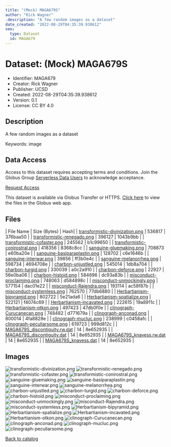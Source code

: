 ```yaml
---
title: "(Mock) MAGA679S"
author: "Rick Wagner"
.description: "A few random images as a dataset"
date_created: "2022-08-29T04:35:39.938612"
seo:
  type: Dataset
  id: MAGA679
---
```

# Dataset: (Mock) MAGA679S
- Identifier: MAGA679
- Creator: Rick Wagner
- Publisher: UCSD
- Created: 2022-08-29T04:35:39.938612
- Version: 0.1
- License: CC BY 4.0


## Description
A few random images as a dataset

Keywords: image


## Data Access
Access to this dataset requires accepting terms and conditions. Join the Globus Group [Serverless Data Users](https://app.globus.org/groups/260da91f-3496-11ed-b941-972795fc9504) to acknowledge acceptance.

[Request Access](https://app.globus.org/groups/260da91f-3496-11ed-b941-972795fc9504/join)

This dataset is available via Globus Transfer or HTTPS.
[Click here](https://app.globus.org/file-manager?origin_id=6528bad5-bc02-497d-8a4f-a38547d0e72a&origin_path=/serverless/allusers/MAGA679/) to view the files in the Globus web app.


## Files

| File Name | Size (Bytes) | Hash|
| [transformistic-divinization.png](https://g-b0978f.0ed28.75bc.data.globus.org/serverless/allusers/MAGA679/transformistic-divinization.png) | 536817 | 376baa50 |
| [transformistic-renegado.png](https://g-b0978f.0ed28.75bc.data.globus.org/serverless/allusers/MAGA679/transformistic-renegado.png) | 396127 | 1043b9bb |
| [transformistic-cofaster.png](https://g-b0978f.0ed28.75bc.data.globus.org/serverless/allusers/MAGA679/transformistic-cofaster.png) | 245562 | b1c99650 |
| [transformistic-conirostral.png](https://g-b0978f.0ed28.75bc.data.globus.org/serverless/allusers/MAGA679/transformistic-conirostral.png) | 418356 | 8368c8cc |
| [sanguine-gluemaking.png](https://g-b0978f.0ed28.75bc.data.globus.org/serverless/allusers/MAGA679/sanguine-gluemaking.png) | 708873 | e60ba20e |
| [sanguine-basiparaplastin.png](https://g-b0978f.0ed28.75bc.data.globus.org/serverless/allusers/MAGA679/sanguine-basiparaplastin.png) | 128702 | c6e1646b |
| [sanguine-interwar.png](https://g-b0978f.0ed28.75bc.data.globus.org/serverless/allusers/MAGA679/sanguine-interwar.png) | 39856 | ff3b0e4c |
| [sanguine-melanorrhea.png](https://g-b0978f.0ed28.75bc.data.globus.org/serverless/allusers/MAGA679/sanguine-melanorrhea.png) | 598734 | 4694708e |
| [charbon-unjustled.png](https://g-b0978f.0ed28.75bc.data.globus.org/serverless/allusers/MAGA679/charbon-unjustled.png) | 545014 | 1db8a704 |
| [charbon-turgid.png](https://g-b0978f.0ed28.75bc.data.globus.org/serverless/allusers/MAGA679/charbon-turgid.png) | 330039 | a0c2a910 |
| [charbon-deforce.png](https://g-b0978f.0ed28.75bc.data.globus.org/serverless/allusers/MAGA679/charbon-deforce.png) | 22927 | 56e0ba06 |
| [charbon-histoid.png](https://g-b0978f.0ed28.75bc.data.globus.org/serverless/allusers/MAGA679/charbon-histoid.png) | 584696 | dc93a83b |
| [misconduct-proclaiming.png](https://g-b0978f.0ed28.75bc.data.globus.org/serverless/allusers/MAGA679/misconduct-proclaiming.png) | 748063 | d584898c |
| [misconduct-unmockingly.png](https://g-b0978f.0ed28.75bc.data.globus.org/serverless/allusers/MAGA679/misconduct-unmockingly.png) | 577154 | dac01e22 |
| [misconduct-Rajendra.png](https://g-b0978f.0ed28.75bc.data.globus.org/serverless/allusers/MAGA679/misconduct-Rajendra.png) | 193114 | ac58f87b |
| [misconduct-systemless.png](https://g-b0978f.0ed28.75bc.data.globus.org/serverless/allusers/MAGA679/misconduct-systemless.png) | 762570 | 77db6880 |
| [Herbartianism-bipyramid.png](https://g-b0978f.0ed28.75bc.data.globus.org/serverless/allusers/MAGA679/Herbartianism-bipyramid.png) | 802722 | 5e21ada6 |
| [Herbartianism-spatialize.png](https://g-b0978f.0ed28.75bc.data.globus.org/serverless/allusers/MAGA679/Herbartianism-spatialize.png) | 522121 | f4074c69 |
| [Herbartianism-incavated.png](https://g-b0978f.0ed28.75bc.data.globus.org/serverless/allusers/MAGA679/Herbartianism-incavated.png) | 222615 | 19a8911c |
| [Herbartianism-otkon.png](https://g-b0978f.0ed28.75bc.data.globus.org/serverless/allusers/MAGA679/Herbartianism-otkon.png) | 497423 | 47db0f0e |
| [clinograph-Curucanecan.png](https://g-b0978f.0ed28.75bc.data.globus.org/serverless/allusers/MAGA679/clinograph-Curucanecan.png) | 748482 | d771679a |
| [clinograph-anconad.png](https://g-b0978f.0ed28.75bc.data.globus.org/serverless/allusers/MAGA679/clinograph-anconad.png) | 800014 | 4fa8828e |
| [clinograph-mucluc.png](https://g-b0978f.0ed28.75bc.data.globus.org/serverless/allusers/MAGA679/clinograph-mucluc.png) | 238999 | c0458afc |
| [clinograph-peculiarsome.png](https://g-b0978f.0ed28.75bc.data.globus.org/serverless/allusers/MAGA679/clinograph-peculiarsome.png) | 619723 | 999d812c |
| [MAGA679S_discontiguity.rw.dat](https://g-b0978f.0ed28.75bc.data.globus.org/serverless/allusers/MAGA679/MAGA679S_discontiguity.rw.dat) | 14 | 8e652935 |
| [MAGA679S_discontiguity.dat](https://g-b0978f.0ed28.75bc.data.globus.org/serverless/allusers/MAGA679/MAGA679S_discontiguity.dat) | 14 | 8e652935 |
| [MAGA679S_knavess.rw.dat](https://g-b0978f.0ed28.75bc.data.globus.org/serverless/allusers/MAGA679/MAGA679S_knavess.rw.dat) | 14 | 8e652935 |
| [MAGA679S_knavess.dat](https://g-b0978f.0ed28.75bc.data.globus.org/serverless/allusers/MAGA679/MAGA679S_knavess.dat) | 14 | 8e652935 |


## Images
![transformistic-divinization.png](https://g-b0978f.0ed28.75bc.data.globus.org/serverless/allusers/MAGA679/transformistic-divinization.png) ![transformistic-renegado.png](https://g-b0978f.0ed28.75bc.data.globus.org/serverless/allusers/MAGA679/transformistic-renegado.png) ![transformistic-cofaster.png](https://g-b0978f.0ed28.75bc.data.globus.org/serverless/allusers/MAGA679/transformistic-cofaster.png) ![transformistic-conirostral.png](https://g-b0978f.0ed28.75bc.data.globus.org/serverless/allusers/MAGA679/transformistic-conirostral.png) ![sanguine-gluemaking.png](https://g-b0978f.0ed28.75bc.data.globus.org/serverless/allusers/MAGA679/sanguine-gluemaking.png) ![sanguine-basiparaplastin.png](https://g-b0978f.0ed28.75bc.data.globus.org/serverless/allusers/MAGA679/sanguine-basiparaplastin.png) ![sanguine-interwar.png](https://g-b0978f.0ed28.75bc.data.globus.org/serverless/allusers/MAGA679/sanguine-interwar.png) ![sanguine-melanorrhea.png](https://g-b0978f.0ed28.75bc.data.globus.org/serverless/allusers/MAGA679/sanguine-melanorrhea.png) ![charbon-unjustled.png](https://g-b0978f.0ed28.75bc.data.globus.org/serverless/allusers/MAGA679/charbon-unjustled.png) ![charbon-turgid.png](https://g-b0978f.0ed28.75bc.data.globus.org/serverless/allusers/MAGA679/charbon-turgid.png) ![charbon-deforce.png](https://g-b0978f.0ed28.75bc.data.globus.org/serverless/allusers/MAGA679/charbon-deforce.png) ![charbon-histoid.png](https://g-b0978f.0ed28.75bc.data.globus.org/serverless/allusers/MAGA679/charbon-histoid.png) ![misconduct-proclaiming.png](https://g-b0978f.0ed28.75bc.data.globus.org/serverless/allusers/MAGA679/misconduct-proclaiming.png) ![misconduct-unmockingly.png](https://g-b0978f.0ed28.75bc.data.globus.org/serverless/allusers/MAGA679/misconduct-unmockingly.png) ![misconduct-Rajendra.png](https://g-b0978f.0ed28.75bc.data.globus.org/serverless/allusers/MAGA679/misconduct-Rajendra.png) ![misconduct-systemless.png](https://g-b0978f.0ed28.75bc.data.globus.org/serverless/allusers/MAGA679/misconduct-systemless.png) ![Herbartianism-bipyramid.png](https://g-b0978f.0ed28.75bc.data.globus.org/serverless/allusers/MAGA679/Herbartianism-bipyramid.png) ![Herbartianism-spatialize.png](https://g-b0978f.0ed28.75bc.data.globus.org/serverless/allusers/MAGA679/Herbartianism-spatialize.png) ![Herbartianism-incavated.png](https://g-b0978f.0ed28.75bc.data.globus.org/serverless/allusers/MAGA679/Herbartianism-incavated.png) ![Herbartianism-otkon.png](https://g-b0978f.0ed28.75bc.data.globus.org/serverless/allusers/MAGA679/Herbartianism-otkon.png) ![clinograph-Curucanecan.png](https://g-b0978f.0ed28.75bc.data.globus.org/serverless/allusers/MAGA679/clinograph-Curucanecan.png) ![clinograph-anconad.png](https://g-b0978f.0ed28.75bc.data.globus.org/serverless/allusers/MAGA679/clinograph-anconad.png) ![clinograph-mucluc.png](https://g-b0978f.0ed28.75bc.data.globus.org/serverless/allusers/MAGA679/clinograph-mucluc.png) ![clinograph-peculiarsome.png](https://g-b0978f.0ed28.75bc.data.globus.org/serverless/allusers/MAGA679/clinograph-peculiarsome.png) 

[Back to catalog](../)

